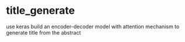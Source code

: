 # title_generate
use keras build an encoder-decoder model with attention mechanism to generate title from the abstract
